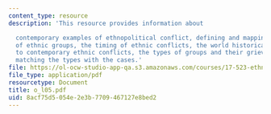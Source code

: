 ```yaml
---
content_type: resource
description: 'This resource provides information about

  contemporary examples of ethnopolitical conflict, defining and mapping the world
  of ethnic groups, the timing of ethnic conflicts, the world historical background
  to contemporary ethnic conflicts, the types of groups and their grievances, and
  matching the types with the cases.'
file: https://ol-ocw-studio-app-qa.s3.amazonaws.com/courses/17-523-ethnicity-and-race-in-world-politics-fall-2005/8acf75d5054e2e3b7709467127e8bed2_o_l05.pdf
file_type: application/pdf
resourcetype: Document
title: o_l05.pdf
uid: 8acf75d5-054e-2e3b-7709-467127e8bed2
---
```

